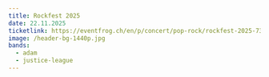 ```yaml
---
title: Rockfest 2025
date: 22.11.2025
ticketlink: https://eventfrog.ch/en/p/concert/pop-rock/rockfest-2025-7371478585519926900.html
image: /header-bg-1440p.jpg
bands:
  - adam
  - justice-league
---
```

